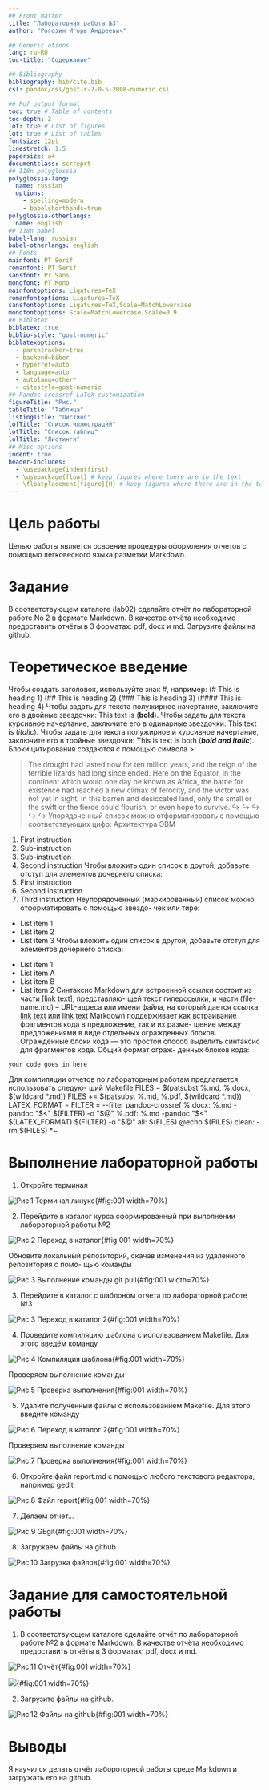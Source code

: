 ```yaml
---
## Front matter
title: "Лабораторная работа №3"
author: "Рогозин Игорь Андреевич"

## Generic otions
lang: ru-RU
toc-title: "Содержание"

## Bibliography
bibliography: bib/cite.bib
csl: pandoc/csl/gost-r-7-0-5-2008-numeric.csl

## Pdf output format
toc: true # Table of contents
toc-depth: 2
lof: true # List of figures
lot: true # List of tables
fontsize: 12pt
linestretch: 1.5
papersize: a4
documentclass: scrreprt
## I18n polyglossia
polyglossia-lang:
  name: russian
  options:
	- spelling=modern
	- babelshorthands=true
polyglossia-otherlangs:
  name: english
## I18n babel
babel-lang: russian
babel-otherlangs: english
## Fonts
mainfont: PT Serif
romanfont: PT Serif
sansfont: PT Sans
monofont: PT Mono
mainfontoptions: Ligatures=TeX
romanfontoptions: Ligatures=TeX
sansfontoptions: Ligatures=TeX,Scale=MatchLowercase
monofontoptions: Scale=MatchLowercase,Scale=0.9
## Biblatex
biblatex: true
biblio-style: "gost-numeric"
biblatexoptions:
  - parentracker=true
  - backend=biber
  - hyperref=auto
  - language=auto
  - autolang=other*
  - citestyle=gost-numeric
## Pandoc-crossref LaTeX customization
figureTitle: "Рис."
tableTitle: "Таблица"
listingTitle: "Листинг"
lofTitle: "Список иллюстраций"
lotTitle: "Список таблиц"
lolTitle: "Листинги"
## Misc options
indent: true
header-includes:
  - \usepackage{indentfirst}
  - \usepackage{float} # keep figures where there are in the text
  - \floatplacement{figure}{H} # keep figures where there are in the text
---
```


# Цель работы

Целью работы является освоение процедуры оформления отчетов с помощью легковесного
языка разметки Markdown.

# Задание

В соответствующем каталоге (lab02) сделайте отчёт по лабораторной работе No 2 в формате
Markdown. В качестве отчёта необходимо предоставить отчёты в 3 форматах: pdf, docx
и md. Загрузите файлы на github.

# Теоретическое введение

Чтобы создать заголовок, используйте знак #, например:
(# This is heading 1)
(## This is heading 2)
(### This is heading 3)
(#### This is heading 4)
Чтобы задать для текста полужирное начертание, заключите его в двойные звездочки:
This text is (**bold**).
Чтобы задать для текста курсивное начертание, заключите его в одинарные звездочки:
This text is (*italic*).
Чтобы задать для текста полужирное и курсивное начертание, заключите его в тройные
звездочки:
This is text is both (***bold and italic***).
Блоки цитирования создаются с помощью символа >:
> The drought had lasted now for ten million years, and the reign of the
terrible lizards had long since ended. Here on the Equator, in the
continent which would one day be known as Africa, the battle for existence
had reached a new climax of ferocity, and the victor was not yet in sight.
In this barren and desiccated land, only the small or the swift or the
fierce could flourish, or even hope to survive.
↪
↪
↪
↪
↪
Упорядоченный список можно отформатировать с помощью соответствующих цифр:
Архитектура ЭВМ
1. First instruction
1. Sub-instruction
1. Sub-instruction
1. Second instruction
Чтобы вложить один список в другой, добавьте отступ для элементов дочернего списка:
1. First instruction
1. Second instruction
1. Third instruction
Неупорядоченный (маркированный) список можно отформатировать с помощью звездо-
чек или тире:
* List item 1
* List item 2
* List item 3
Чтобы вложить один список в другой, добавьте отступ для элементов дочернего списка:
- List item 1
- List item A
- List item B
- List item 2
Синтаксис Markdown для встроенной ссылки состоит из части [link text], представляю-
щей текст гиперссылки, и части (file-name.md) – URL-адреса или имени файла, на который
дается ссылка:
[link text](file-name.md)
или
[link text](http://example.com/ "Необязательная подсказка")
Markdown поддерживает как встраивание фрагментов кода в предложение, так и их разме-
щение между предложениями в виде отдельных огражденных блоков. Огражденные блоки
кода — это простой способ выделить синтаксис для фрагментов кода. Общий формат ограж-
денных блоков кода:
``` language
your code goes in here
```
Для компиляции отчетов по лабораторным работам предлагается использовать следую-
щий Makefile
FILES = $(patsubst %.md, %.docx, $(wildcard *.md))
FILES += $(patsubst %.md, %.pdf, $(wildcard *.md))
LATEX_FORMAT =
FILTER = --filter pandoc-crossref
%.docx: %.md
-pandoc "$<" $(FILTER) -o "$@"
%.pdf: %.md
-pandoc "$<" $(LATEX_FORMAT) $(FILTER) -o "$@"
all: $(FILES)
@echo $(FILES)
clean:
-rm $(FILES) *~

# Выполнение лабораторной работы

1. Откройте терминал

![Рис.1 Терминал линукс](image/terminal.png){#fig:001 width=70%}

2. Перейдите в каталог курса сформированный при выполнении лабороторной работы №2

![Рис.2 Переход в каталог](image/cd1.png){#fig:001 width=70%}

Обновите локальный репозиторий, скачав изменения из удаленного репозитория с помо-
щью команды

![Рис.3 Выполнение команды git pull](image/gitp.png){#fig:001 width=70%}

3. Перейдите в каталог с шаблоном отчета по лабораторной работе №3

![Рис.3 Переход в каталог 2](image/cd2.png){#fig:001 width=70%}

4. Проведите компиляцию шаблона с использованием Makefile. Для этого введём команду

![Рис.4 Компиляция шаблона](image/make.png){#fig:001 width=70%}

Проверяем выполнение команды

![Рис.5 Проверка выполнения](image/foldp.png){#fig:001 width=70%}

5. Удалите полученный файлы с использованием Makefile. Для этого введите команду

![Рис.6 Переход в каталог 2](image/makec.png){#fig:001 width=70%}

Проверяем выполнение команды

![Рис.7 Проверка выполнения](image/foldm.png){#fig:001 width=70%}

6. Откройте файл report.md c помощью любого текстового редактора, например gedit

![Рис.8 Файл report](image/gedit.png){#fig:001 width=70%}

7. Делаем отчет...

![Рис.9 GEgit](image/reports.png){#fig:001 width=70%}

8. Загружаем файлы на github

![Рис.10 Загрузка файлов](image/gith.png){#fig:001 width=70%}

# Задание для самостоятельной работы

1. В соответствующем каталоге сделайте отчёт по лабораторной работе №2 в формате
Markdown. В качестве отчёта необходимо предоставить отчёты в 3 форматах: pdf, docx
и md.

![Рис.11 Отчёт](image/report2.png){#fig:001 width=70%}

![](image/pdfdocx.png){#fig:001 width=70%}

2. Загрузите файлы на github.

![Рис.12 Файлы на github](image/gith.png){#fig:001 width=70%}

# Выводы

Я научился делать отчёт лабороторной работы среде Markdown и загружать его на github.
